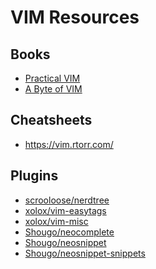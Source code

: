 # VIM Resources

## Books

* [Practical VIM][]
* [A Byte of VIM][]

## Cheatsheets

* https://vim.rtorr.com/

## Plugins

* [scrooloose/nerdtree](http://www.github.com/scrooloose/nerdtree)
* [xolox/vim-easytags](http://www.github.com/xolox/vim-easytags)
* [xolox/vim-misc](http://www.github.com/xolox/vim-misc)
* [Shougo/neocomplete](http://www.github.com/Shougo/neocomplete)
* [Shougo/neosnippet](http://www.github.com/Shougo/neosnippet)
* [Shougo/neosnippet-snippets](http://www.github.com/Shougo/neosnippet-snippets)


[NeoSnippet]: https://github.com/Shougo/neosnippet.vim
[NeoComplete]: https://github.com/Shougo/neocomplete.vim
[Practical VIM]: https://www.amazon.com/Practical-Vim-Edit-Speed-Thought/dp/1680501275/ref=dp_ob_title_bk
[A Byte of VIM]: https://vim.swaroopch.com/
